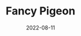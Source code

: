 ---
title: Fancy Pigeon
id: fancy-pigeon
license: Unsplash License
licenseUrl: https://unsplash.com/license
resolution: 3265x4898
date: 2022-08-11
camera: Canon EOS 550D
lens: Canon EF-S 18-55mm f/3.5-5.6 III
iso: 200
focalLength: 49mm
shutterSpeed: 1/200
aperture: f/5.6
---